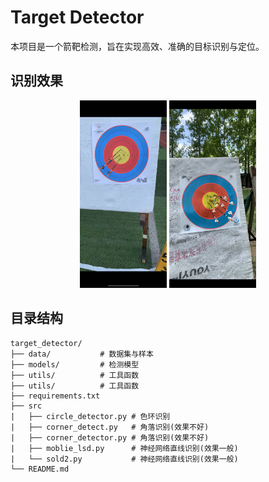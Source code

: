 # Target Detector

本项目是一个箭靶检测，旨在实现高效、准确的目标识别与定位。

## 识别效果

<p align="center">
    <img src="output/1.png", height="300pt"> </img>
    <img src="output/2.png", height="300pt"> </img>
</p>

## 目录结构

```
target_detector/
├── data/           # 数据集与样本
├── models/         # 检测模型
├── utils/          # 工具函数
├── utils/          # 工具函数
├── requirements.txt
├── src
|   ├── circle_detector.py # 色环识别
|   ├── corner_detect.py   # 角落识别(效果不好)
|   ├── corner_detector.py # 角落识别(效果不好)
|   ├── moblie_lsd.py      # 神经网络直线识别(效果一般)
|   └── sold2.py           # 神经网络直线识别(效果一般)
└── README.md
```


